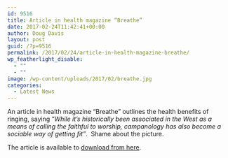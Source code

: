 ```yaml
---
id: 9516
title: Article in health magazine “Breathe”
date: 2017-02-24T11:42:41+00:00
author: Doug Davis
layout: post
guid: /?p=9516
permalink: /2017/02/24/article-in-health-magazine-breathe/
wp_featherlight_disable:
  - ""
  - ""
image: /wp-content/uploads/2017/02/breathe.jpg
categories:
  - Latest News
---
```

An article in health magazine “Breathe” outlines the health benefits of ringing, saying “_While it’s historically been associated in the West as a means of calling the faithful to worship, campanology has also become a sociable way of getting fit”_.  Shame about the picture.

The article is available to <a href="https://cccbr.org.uk/wp-content/uploads/2017/02/Breathe_issue_4_-_Campanology.pdf" target="_blank">download from here</a>.
